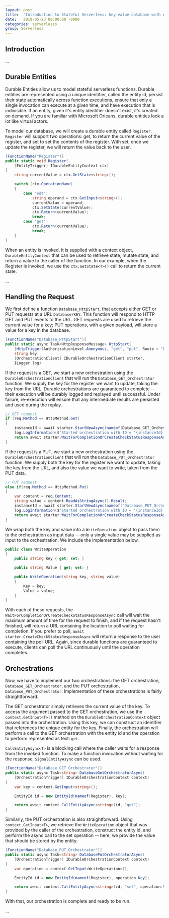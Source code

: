 ```yaml
---
layout: post
title:  "Introduction to Stateful Serverless: key-value database with Azure Durable Entities"
date:   2019-05-23 00:00:00 -0000
categories: serverlesss
group: Serverless
---
```


## Introduction

...

## Durable Entities

Durable Entities allow us to model stateful serverless functions.  Durable entities are represented using a unique identifier, called the entity id, persist their state automatically across function executions, ensure that only a single invocation can execute at a given time, and have execution that is indivisible.  If an entity, given it's entity identifier doesn't exist, it's created on demand.  If you are familiar with Microsoft Orleans, durable entities look a lot like virtual actors.

To model our database, we will create a durable entity called ```Register```.  ```Register``` will support two operations: get, to return the current value of the register, and set to set the contents of the register.  With set, once we update the register, we will return the value back to the user.

```c#
[FunctionName("Register")]
public static void Register(
    [EntityTrigger] IDurableEntityContext ctx)
{
    string currentValue = ctx.GetState<string>();

    switch (ctx.OperationName)
    {
        case "set":
            string operand = ctx.GetInput<string>();
            currentValue = operand;
            ctx.SetState(currentValue);
            ctx.Return(currentValue);
            break;
        case "get":
            ctx.Return(currentValue);
            break;
    }
}
```

When an entity is invoked, it is supplied with a context object, ```DurableEntityContext``` that can be used to retrieve state, mutate state, and return a value to the caller of the function.  In our example, when the Register is invoked, we use the ```ctx.GetState<T>()``` call to return the current state.  

...

## Handling the Request

We first define a function ```Database_HttpStart```, that accepts either GET or PUT requests at a URL ```Database/KEY```.  This function will respond to HTTP GET and PUT events to the URL.  GET requests are used to retrieve the current value for a key; PUT operations, with a given payload, will store a value for a key in the database.

```c#
[FunctionName("Database_HttpStart")]
public static async Task<HttpResponseMessage> HttpStart(
    [HttpTrigger(AuthorizationLevel.Anonymous, "get", "put", Route = "Database/{key}")] HttpRequestMessage req,
    string key,
    [OrchestrationClient] IDurableOrchestrationClient starter,
    ILogger log)
```

If the request is a GET, we start a new orchestration using the ```DurableOrchestrationClient``` that will run the ```Database_GET_Orchestrator``` function.  We supply the key for the register we want to update, taking the key from the URL.  Durable orchestrations are guaranteed to complete -- their execution will be durably logged and replayed until successful.  Under failure, re-execution will ensure that any intermediate results are persisted and used during the replay.

```c#
// GET request
if (req.Method == HttpMethod.Get)
{
    instanceId = await starter.StartNewAsync(nameof(Database_GET_Orchestrator), key);
    log.LogInformation($"Started orchestration with ID = '{instanceId}'.");
    return await starter.WaitForCompletionOrCreateCheckStatusResponseAsync(req, instanceId, System.TimeSpan.MaxValue);
}
```

If the request is a PUT, we start a new orchestration using the ```DurableOrchestrationClient``` that will run the ```Database_PUT_Orchestrator``` function.  We supply both the key for the register we want to update, taking the key from the URL, and also the value we want to write, taken from the PUT data.  

```c#
// PUT request
else if(req.Method == HttpMethod.Put)
{
    var content = req.Content;
    string value = content.ReadAsStringAsync().Result;
    instanceId = await starter.StartNewAsync(nameof("Database_PUT_Orchestrator"), new WriteOperation(key, value));
    log.LogInformation($"Started orchestration with ID = '{instanceId}'.");
    return await starter.WaitForCompletionOrCreateCheckStatusResponseAsync(req, instanceId, System.TimeSpan.MaxValue);
}
```

We wrap both the key and value into a ```WriteOperation``` object to pass them to the orchestration as input data -- only a single value may be supplied as input to the orchestration.  We include the implementation below.

```c#
public class WriteOperation
{
    public string Key { get; set; }

    public string Value { get; set; }

    public WriteOperation(string key, string value)
    {
        Key = key;
        Value = value;
    }
}
```

With each of these requests, the ```WaitForCompletionOrCreateCheckStatusResponseAsync``` call will wait the maximum amount of time for the request to finish, and if the request hasn't finished, will return a URL containing the location to poll waiting for completion.  If you prefer to poll, ```await starter.CreateCheckStatusResponseAsync``` will return a response to the user containing the poll URL.  Again, since durable functions are guaranteed to execute, clients can poll the URL continuously until the operation completes.

## Orchestrations

Now, we have to implement our two orchestrations: the GET orchestration, ```Database_GET_Orchestrator```, and the PUT orchestration, ```Database_PUT_Orchestrator```.  Implementation of these orchestrations is fairly straightforward.

The GET orchestrator simply retrieves the current value of the key.  To access the argument passed to the GET orchestration, we use the ```context.GetInput<T>()``` method on the ```DurableOrchestrationContext``` object passed into the orchestration.  Using this key, we can construct an identifier that references the unique entity for the key.  Finally, the orchestration will perform a call to the GET orchestration with the entity id and the operation to perform represented as text: ```get```.  

```CallEntityAsync<T>``` is a blocking call where the caller waits for a response from the invoked function.  To make a function invocation without waiting for the response, ```SignalEntityAsync``` can be used.

```c#
[FunctionName("Database_GET_Orchestrator")]
public static async Task<string> DatabaseGetOrchestratorAsync(
    [OrchestrationTrigger] IDurableOrchestrationContext context)
{
    var key = context.GetInput<string>();

    EntityId id = new EntityId(nameof(Register), key);

    return await context.CallEntityAsync<string>(id, "get");
}
```

Similarly, the PUT orchestration is also straightforward.  Using ```context.GetInput<T>```, we retrieve the ```WriteOperation``` object that was provided by the caller of the orchestration, construct the entity id, and perform the async call to the set operation -- here, we provide the value that should be stored by the entity.

```c#
[FunctionName("Database_PUT_Orchestrator")]
public static async Task<string> DatabasePutOrchestratorAsync(
    [OrchestrationTrigger] IDurableOrchestrationContext context)
{
    var operation = context.GetInput<WriteOperation>();

    EntityId id = new EntityId(nameof(Register), operation.Key);

    return await context.CallEntityAsync<string>(id, "set", operation.Value);
}
```

With that, our orchestration is complete and ready to be run.

...